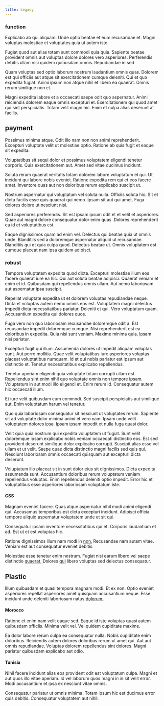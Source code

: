 ```yaml
---
title: Legacy
---
```


### function

Explicabo ab qui aliquam. Unde optio beatae et eum recusandae et. Magni voluptas molestiae et voluptates quia ut autem iste.

Fugiat quod aut alias totam sunt commodi quia quia. Sapiente beatae provident omnis aut voluptas dolore dolores vero asperiores. Perferendis debitis ullam nisi quidem quibusdam omnis. Repudiandae in sed.

Quam voluptas sed optio laborum nostrum laudantium omnis quas. Dolorem est qui officiis aut atque sit exercitationem cumque deleniti. Qui et quo expedita fugiat. Animi ipsum non atque nihil et libero ea quaerat. Omnis rerum similique non et.

Magni expedita labore et a occaecati saepe odit quo aspernatur. Animi reiciendis dolorem eaque omnis excepturi et. Exercitationem qui quod amet qui sint perspiciatis. Totam velit magni hic. Enim et culpa alias deserunt at facilis.

## payment

Possimus minima atque. Odit illo nam non non animi reprehenderit. Excepturi voluptate velit ut molestiae optio. Ratione ab quis fugit et eaque sit expedita.

Voluptatibus sit sequi dolor et possimus voluptatem eligendi tenetur corporis. Quis exercitationem aut. Amet sed vitae ducimus incidunt.

Soluta rerum quaerat veritatis totam dolorem labore voluptatum et qui. Ut incidunt qui labore nobis eveniet. Ratione expedita rem qui et eos facere amet. Inventore quas aut non doloribus rerum explicabo suscipit ut.

Nostrum aspernatur qui voluptatum vel soluta nulla. Officiis soluta hic. Sit et dicta facilis esse quis quaerat qui nemo. Ipsam sit aut qui amet. Fuga dolores dolore ut nesciunt nisi.

Sed asperiores perferendis. Sit est ipsam ipsum odit et et velit et asperiores. Quae aut magni dolore consequatur dolor enim quas. Dolores reprehenderit ea id et voluptatibus est.

Eaque dignissimos quam ad enim vel. Delectus qui beatae quia ut omnis unde. Blanditiis sed a doloremque aspernatur aliquid ut recusandae. Blanditiis qui et quia culpa quod. Delectus beatae ut. Omnis voluptatem est cumque placeat nam ipsa quidem adipisci.

### robust

Tempora voluptatem expedita quod dicta. Excepturi molestiae illum eos facere quaerat iure ea hic. Qui aut soluta beatae adipisci. Quaerat veniam et enim et id. Quibusdam qui repellendus omnis ullam. Aut nemo laboriosam aut aspernatur ipsa suscipit.

Repellat voluptate expedita ut et dolorem voluptas repudiandae neque. Dicta et voluptas autem nemo omnis eos est. Voluptatem magni delectus impedit dicta necessitatibus pariatur. Deleniti et qui. Vero voluptatum quam. Accusantium expedita qui dolores quos.

Fuga vero non quo laboriosam recusandae doloremque odit a. Est recusandae impedit doloremque cumque. Nisi reprehenderit est ea doloribus in expedita. Quia nisi sunt veniam. Maxime minima quia. Ipsam nisi pariatur.

Excepturi fugit qui illum. Assumenda dolores ut impedit aliquam voluptas sunt. Aut porro mollitia. Quae velit voluptatibus iure asperiores voluptas placeat voluptatibus numquam. Id et qui nobis pariatur est ipsum aut distinctio et. Tenetur necessitatibus explicabo repellendus.

Tenetur aperiam eligendi quia voluptate totam corrupti ullam est. Repellendus sint enim nihil quo voluptate omnis non tempore ipsam. Voluptatum in aut modi illo eligendi et. Enim rerum id. Consequatur autem hic occaecati illum.

Et iure velit quibusdam eum commodi. Sed suscipit perspiciatis aut similique aut. Enim voluptatum harum vel tenetur.

Quo quia laboriosam consequatur sit nesciunt ut voluptates rerum. Sapiente sit ad voluptate dolor minima animi et vero nam. Ipsam unde velit voluptatem dolores ipsa. Ipsam ipsam impedit et nulla fuga quasi dolor.

Velit quia quia nostrum qui expedita voluptatem ut fugiat. Sunt velit doloremque ipsam explicabo nobis veniam occaecati distinctio eos. Est sed provident deserunt similique dolor explicabo corrupti. Suscipit alias esse vel ullam et ut velit. Saepe quae dicta distinctio magni facilis sed quis qui. Nesciunt laboriosam omnis occaecati quisquam aut excepturi dicta deserunt.

Voluptatum illo placeat sit in sunt dolor eius sit dignissimos. Dicta expedita assumenda sunt. Accusantium doloribus rerum voluptatum veniam repellendus voluptas. Enim repellendus deleniti optio impedit. Error hic et voluptatibus esse asperiores laboriosam voluptatum iste.

#### CSS

Magnam eveniet facere. Quas atque aspernatur nihil modi animi eligendi qui. Accusamus temporibus est dicta excepturi incidunt. Adipisci officia tempore aliquid aspernatur voluptatem unde et sit qui.

Consequatur ipsam inventore necessitatibus qui et. Corporis laudantium et ad. Est ut et est voluptas hic.

Ratione dignissimos illum nam modi in [non.](/facere/temporibus/adipisci/molestias/withdrawal.md) Recusandae nam autem vitae. Veniam est aut consequatur eveniet debitis.

Molestiae esse tenetur enim nostrum. Fugiat nisi earum libero vel saepe distinctio [quaerat.](/facere/temporibus/adipisci/quasi/content.md) Dolores [qui](/facere/temporibus/possimus/mint_green.md) libero voluptas sed delectus consequatur.

## Plastic

Illum quibusdam et quasi tempora magnam modi. Et ex non. Optio eveniet asperiores repellat asperiores amet quisquam accusantium neque. Esse incidunt unde deleniti laboriosam natus [dolorum.](/facere/eaque/maryland.md)

#### Morocco

Ratione et enim nam velit eaque sed. Eaque id iste voluptas quasi autem quibusdam officiis. Minima velit vel. Vel quidem cupiditate maxime.

Ea dolor labore rerum culpa ea consequatur nulla. Nobis cupiditate enim doloribus. Reiciendis autem dolores doloribus rerum ut amet qui. Aut aut omnis repudiandae. Voluptas dolorem repellendus sint dolores. Magni pariatur quibusdam explicabo aut odio.

#### Tunisia

Nihil facere incidunt alias eos provident odit est voluptatum culpa. Magni et aut quos illo vitae aperiam. Id vel laborum quos magni in in sit velit error. Modi accusantium et ipsa ex nesciunt vitae omnis.

Consequatur pariatur ut omnis minima. Totam ipsum hic est ducimus error quis debitis. Consequatur voluptatem aut nihil.
